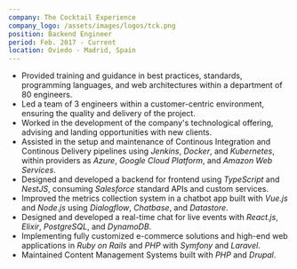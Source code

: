 ```yaml
---
company: The Cocktail Experience
company_logo: /assets/images/logos/tck.png
position: Backend Engineer
period: Feb. 2017 - Current
location: Oviedo - Madrid, Spain
---
```


- Provided training and guidance in best practices, standards, programming languages, and web architectures within a department of 80 engineers.
- Led a team of 3 engineers within a customer-centric environment, ensuring the quality and delivery of the project.
- Worked in the development of the company's technological offering, advising and landing opportunities with new clients.
- Assisted in the setup and maintenance of Continous Integration and Continous Delivery pipelines using _Jenkins_, _Docker_, and _Kubernetes_, within providers as _Azure_, _Google Cloud Platform_, and _Amazon Web Services_.
- Designed and developed a backend for frontend using _TypeScript_ and _NestJS_, consuming _Salesforce_ standard APIs and custom services.
- Improved the metrics collection system in a chatbot app built with _Vue.js_ and _Node.js_ using _Dialogflow_, _Chatbase_, and _Datastore_.
- Designed and developed a real-time chat for live events with _React.js_, _Elixir_, _PostgreSQL_, and _DynamoDB_.
- Implementing fully customized e-commerce solutions and high-end web applications in _Ruby on Rails_ and _PHP_ with _Symfony_ and _Laravel_.
- Maintained Content Management Systems built with _PHP_ and _Drupal_.
